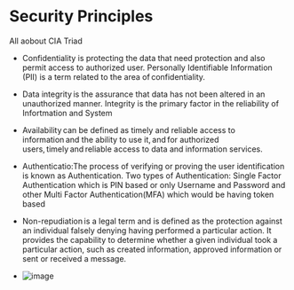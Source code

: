 # Security Principles

All aobout CIA Triad
  - Confidentiality is protecting the data that need protection and also permit access to authorized user. Personally Identifiable Information (PII) is a term related to the area of confidentiality.
  - Data integrity is the assurance that data has not been altered in an unauthorized manner. Integrity is the primary factor in the reliability of Infortmation and System
  - Availability can be defined as timely and reliable access to information and the ability to use it, and for authorized users, timely and reliable access to data and information services.
  - Authenticatio:The process of verifying or proving the user identification is known as Authentication. Two types of Authentication: Single Factor Authentication which is PIN based or only Username and Password and other Multi Factor Authentication(MFA) which would be having token based
  - Non-repudiation is a legal term and is defined as the protection against an individual falsely denying having performed a particular action. It provides the capability to determine whether a given individual took a particular action, such as created information, approved information or sent or received a message.

  - ![image](https://github.com/jayshah17/Cyber-Security-Certifications/assets/76842630/b1dfb9cd-601b-4830-acc7-8662894aabff)
